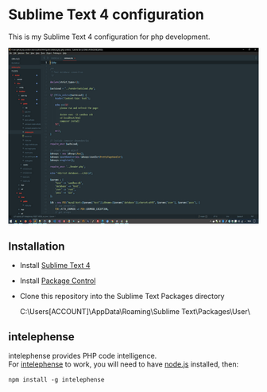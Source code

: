 # Sublime Text 4 configuration

This is my Sublime Text 4 configuration for php development.

![sublime text screenshot](https://github.com/8ctopus/sublime-text-config/raw/master/screenshot.png)

## Installation

- Install [Sublime Text 4](https://www.sublimetext.com/)
- Install [Package Control](https://packagecontrol.io/installation)
- Clone this repository into the Sublime Text Packages directory

    C:\Users\[ACCOUNT]\AppData\Roaming\Sublime Text\Packages\User\

## intelephense

intelephense provides PHP code intelligence.\
For [intelephense](https://intelephense.com/) to work, you will need to have [node.js](https://nodejs.org/) installed, then:

    npm install -g intelephense
